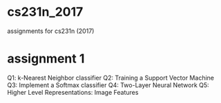 # cs231n_2017
assignments for cs231n (2017)

# assignment 1
Q1: k-Nearest Neighbor classifier
Q2: Training a Support Vector Machine
Q3: Implement a Softmax classifier
Q4: Two-Layer Neural Network
Q5: Higher Level Representations: Image Features
